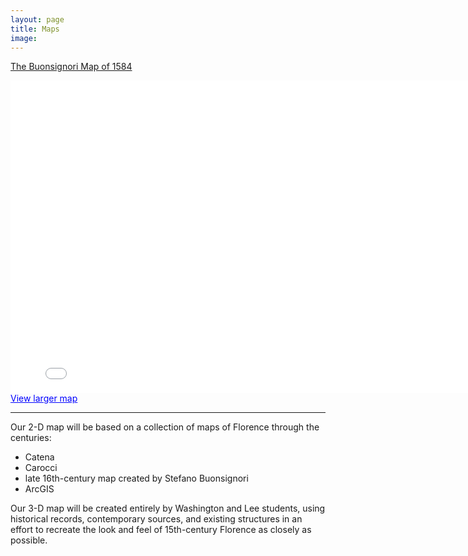 ```yaml
---
layout: page
title: Maps
image:
---
```

<!--
<p align="center"><i>Image courtesy of Harvard Libraries</i></p>
<br/>
-->

[The Buonsignori Map of 1584](/texts/buonsignori-rosen.html)

<div class="embed-container">

<iframe width="800" height="500" frameborder="0" scrolling="no" marginheight="0" marginwidth="0" title="Florence Test map base" src="//washlee.maps.arcgis.com/apps/Embed/index.html?webmap=64e5b688503249ee9eae480e4bf57bc4&extent=11.2487,43.7691,11.2613,43.7741&zoom=true&previewImage=false&scale=false&disable_scroll=true&theme=light"></iframe></div>
<a href="http://arcg.is/1GLGbj" style="color:#0000FF;text-align:left" target="blank">View larger map</a>

***

Our 2-D map will be based on a collection of maps of Florence through the centuries:
  + Catena
  + Carocci
  + late 16th-century map created by Stefano Buonsignori
  + ArcGIS

Our 3-D map will be created entirely by Washington and Lee students, using historical records, contemporary sources, and existing structures in an effort to recreate the look and feel of 15th-century Florence as closely as possible.

<!--
## The Maps

### Catena

### Carocci
Guido Carrocci's map provides invaluable insight into the Mercato Vecchio, or Old Market, which comprised the twisting, turning, mazelike heart of the Medieval city. Demolished in the 19th century to create the current Piazza della Repubblica, the Mercato Vecchio contained soem of the city's most well-known structures and art, only some of which survive today.

### Buonsignori
Stefano Buonsignori was a member of the Olivetan monastery of San Miniato in the 17th century. Perched on a hill overlooking the city, his community had an unparalleled view of Florence in an age before satellite

### ArcGIS
Our map utilizes the previous three in a variety of ways: firstly, each map is visible as a separate layer, allowing the viewer to compare how the city appeared over the centuries. Second,
-->
